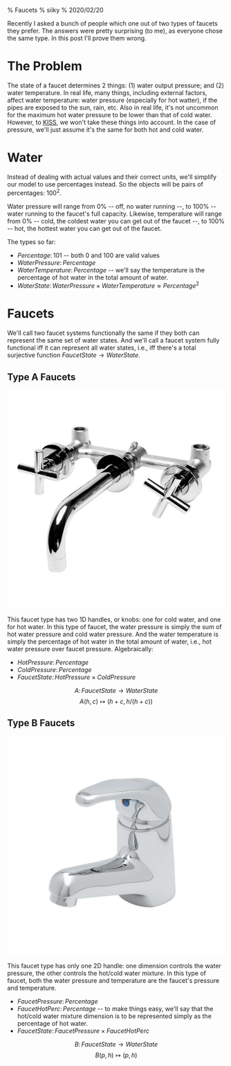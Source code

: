 % Faucets
% siiky
% 2020/02/20

Recently I asked a bunch of people which one out of two types of faucets they
prefer. The answers were pretty surprising (to me), as everyone chose the same
type. In this post I'll prove them wrong.

# The Problem

The state of a faucet determines 2 things: (1) water output pressure; and (2)
water temperature. In real life, many things, including external factors,
affect water temperature: water pressure (especially for hot watter), if the
pipes are exposed to the sun, rain, etc. Also in real life, it's not uncommon
for the maximum hot water pressure to be lower than that of cold water.
However, to [KISS], we won't take these things into account. In the case of
pressure, we'll just assume it's the same for both hot and cold water.

# Water

Instead of dealing with actual values and their correct units, we'll simplify
our model to use percentages instead. So the objects will be pairs of
percentages: $100^2$.

Water pressure will range from 0% -- off, no water running --, to 100% -- water
running to the faucet's full capacity. Likewise, temperature will range from 0%
-- cold, the coldest water you can get out of the faucet --, to 100% -- hot,
the hottest water you can get out of the faucet.

The types so far:

 * $Percentage \colon 101$ -- both 0 and 100 are valid values
 * $WaterPressure \colon Percentage$
 * $WaterTemperature\colon Percentage$ -- we'll say the temperature is the
   percentage of hot water in the total amount of water.
 * $WaterState \colon WaterPressure \times WaterTemperature \approx
   Percentage^2$

# Faucets

We'll call two faucet systems functionally the same if they both can represent
the same set of water states. And we'll call a faucet system fully functional
iff it can represent all water states, i.e., iff there's a total surjective
function $FaucetState \to WaterState$.

## Type A Faucets

![Type A Faucet](assets/type_a_faucet.png)

This faucet type has two 1D handles, or knobs: one for cold water, and one for
hot water. In this type of faucet, the water pressure is simply the sum of hot
water pressure and cold water pressure. And the water temperature is simply the
percentage of hot water in the total amount of water, i.e., hot water pressure
over faucet pressure. Algebraically:

 * $HotPressure \colon Percentage$
 * $ColdPressure \colon Percentage$
 * $FaucetState \colon HotPressure \times ColdPressure$

$$A \colon FaucetState \to WaterState$$
$$A(h, c) \mapsto (h + c, h / (h + c))$$

## Type B Faucets

![Type B Faucet](assets/type_b_faucet.png)

This faucet type has only one 2D handle: one dimension controls the water
pressure, the other controls the hot/cold water mixture. In this type of
faucet, both the water pressure and temperature are the faucet's pressure and
temperature.

 * $FaucetPressure \colon Percentage$
 * $FaucetHotPerc \colon Percentage$ -- to make things easy, we'll say
   that the hot/cold water mixture dimension is to be represented simply as the
   percentage of hot water.
 * $FaucetState \colon FaucetPressure \times FaucetHotPerc$

$$B \colon FaucetState \to WaterState$$
$$B(p, h) \mapsto (p, h)$$

[KISS]: https://en.wikipedia.org/wiki/KISS_principle
